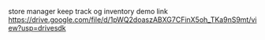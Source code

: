 
store manager keep track og inventory demo link  https://drive.google.com/file/d/1pWQ2doaszABXG7CFinX5oh_TKa9nS9mt/view?usp=drivesdk
